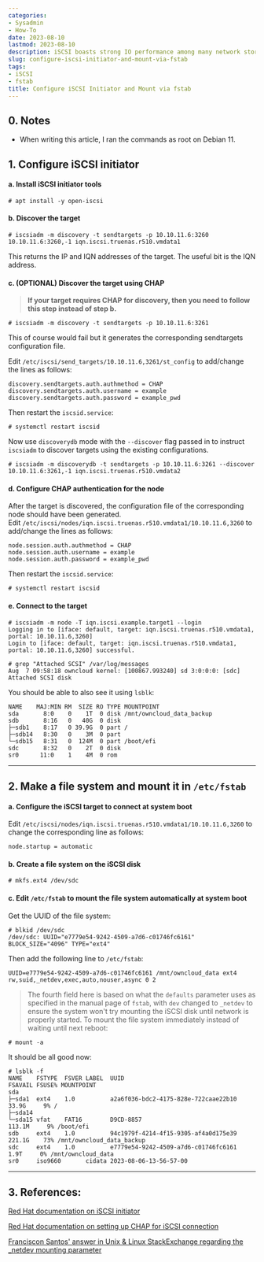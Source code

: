 ```yaml
---
categories:
- Sysadmin
- How-To
date: 2023-08-10
lastmod: 2023-08-10
description: iSCSI boasts strong IO performance among many network storage sharing solutions. This article discusses how to configure an iSCSI initiator to discover and connect to a target, plus a little info regarding mkfs and fstab.
slug: configure-iscsi-initiator-and-mount-via-fstab
tags:
- iSCSI
- fstab
title: Configure iSCSI Initiator and Mount via fstab
---
```


## 0. Notes
- When writing this article, I ran the commands as root on Debian 11.

## 1. Configure iSCSI initiator
#### a. Install iSCSI initiator tools
```
# apt install -y open-iscsi
```

#### b. Discover the target
```
# iscsiadm -m discovery -t sendtargets -p 10.10.11.6:3260
10.10.11.6:3260,-1 iqn.iscsi.truenas.r510.vmdata1
```
This returns the IP and IQN addresses of the target. The useful bit is the IQN address.

#### c. (OPTIONAL) Discover the target using CHAP
> **If your target requires CHAP for discovery, then you need to follow this step instead of step b.**
```
# iscsiadm -m discovery -t sendtargets -p 10.10.11.6:3261
```
This of course would fail but it generates the corresponding sendtargets configuration file.

Edit `/etc/iscsi/send_targets/10.10.11.6,3261/st_config` to add/change the lines as follows:
```
discovery.sendtargets.auth.authmethod = CHAP
discovery.sendtargets.auth.username = example
discovery.sendtargets.auth.password = example_pwd
```

Then restart the `iscsid.service`:
```
# systemctl restart iscsid
```

Now use `discoverydb` mode with the `--discover` flag passed in to instruct `iscsiadm` to discover targets using the existing configurations.
```
# iscsiadm -m discoverydb -t sendtargets -p 10.10.11.6:3261 --discover
10.10.11.6:3261,-1 iqn.iscsi.truenas.r510.vmdata2
```

#### d. Configure CHAP authentication for the node
After the target is discovered, the configuration file of the corresponding node should have been generated.   
Edit `/etc/iscsi/nodes/iqn.iscsi.truenas.r510.vmdata1/10.10.11.6,3260` to add/change the lines as follows:
```
node.session.auth.authmethod = CHAP
node.session.auth.username = example
node.session.auth.password = example_pwd
```

Then restart the `iscsid.service`:
```
# systemctl restart iscsid
```

#### e. Connect to the target
```
# iscsiadm -m node -T iqn.iscsi.example.target1 --login
Logging in to [iface: default, target: iqn.iscsi.truenas.r510.vmdata1, portal: 10.10.11.6,3260]
Login to [iface: default, target: iqn.iscsi.truenas.r510.vmdata1, portal: 10.10.11.6,3260] successful.
```
```
# grep "Attached SCSI" /var/log/messages
Aug  7 09:58:18 owncloud kernel: [100867.993240] sd 3:0:0:0: [sdc] Attached SCSI disk
```
You should be able to also see it using `lsblk`:
```
NAME    MAJ:MIN RM  SIZE RO TYPE MOUNTPOINT
sda       8:0    0    1T  0 disk /mnt/owncloud_data_backup
sdb       8:16   0   40G  0 disk 
├─sdb1    8:17   0 39.9G  0 part /
├─sdb14   8:30   0    3M  0 part 
└─sdb15   8:31   0  124M  0 part /boot/efi
sdc       8:32   0    2T  0 disk 
sr0      11:0    1    4M  0 rom
```

---

## 2. Make a file system and mount it in `/etc/fstab`
#### a. Configure the iSCSI target to connect at system boot
Edit `/etc/iscsi/nodes/iqn.iscsi.truenas.r510.vmdata1/10.10.11.6,3260` to change the corresponding line as follows:
```
node.startup = automatic
```

#### b. Create a file system on the iSCSI disk
```
# mkfs.ext4 /dev/sdc
```

#### c. Edit `/etc/fstab` to mount the file system automatically at system boot
Get the UUID of the file system:
```
# blkid /dev/sdc
/dev/sdc: UUID="e7779e54-9242-4509-a7d6-c01746fc6161" BLOCK_SIZE="4096" TYPE="ext4"
```
Then add the following line to `/etc/fstab`:
```
UUID=e7779e54-9242-4509-a7d6-c01746fc6161 /mnt/owncloud_data ext4 rw,suid,_netdev,exec,auto,nouser,async 0 2
```
> The fourth field here is based on what the `defaults` parameter uses as specified in the manual page of `fstab`, with `dev` changed to `_netdev` to ensure the system won't try mounting the iSCSI disk until network is properly started.
To mount the file system immediately instead of waiting until next reboot:
```
# mount -a
```
It should be all good now:
```
# lsblk -f
NAME    FSTYPE  FSVER LABEL  UUID                                 FSAVAIL FSUSE% MOUNTPOINT
sda                                                                              
├─sda1  ext4    1.0          a2a6f036-bdc2-4175-828e-722caae22b10   33.9G     9% /
├─sda14                                                                          
└─sda15 vfat    FAT16        D9CD-8857                             113.1M     9% /boot/efi
sdb     ext4    1.0          94c1979f-4214-4f15-9305-af4a0d175e39  221.1G    73% /mnt/owncloud_data_backup
sdc     ext4    1.0          e7779e54-9242-4509-a7d6-c01746fc6161    1.9T     0% /mnt/owncloud_data
sr0     iso9660       cidata 2023-08-06-13-56-57-00
```

---

## 3. References:
[Red Hat documentation on iSCSI initiator](https://access.redhat.com/documentation/en-us/red_hat_enterprise_linux/6/html/storage_administration_guide/iscsi-api)

[Red Hat documentation on setting up CHAP for iSCSI connection](https://access.redhat.com/documentation/en-us/red_hat_enterprise_linux/7/html/storage_administration_guide/osm-setting-up-the-challenge-handshake-authentication-protocol)

[Franciscon Santos' answer in Unix & Linux StackExchange regarding the _netdev mounting parameter](https://unix.stackexchange.com/questions/195116/mount-iscsi-drive-at-boot-system-halts)
